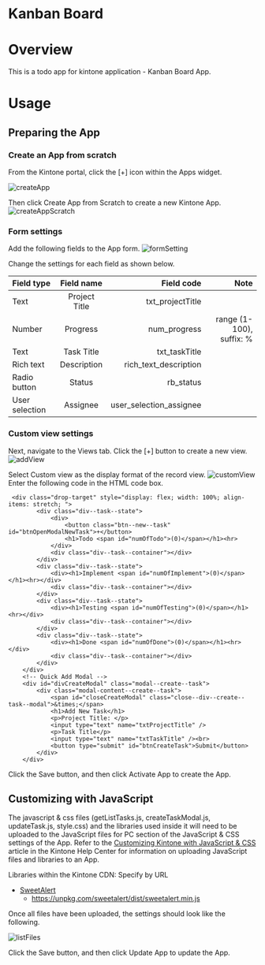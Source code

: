 # Kanban Board


# Overview
This is a todo app for kintone application - Kanban Board App.

# Usage

## Preparing the App
### Create an App from scratch

From the Kintone portal, click the [+] icon within the Apps widget.

![createApp](./screenshot/createApp.png)

Then click Create App from Scratch to create a new Kintone App.
![createAppScratch](./screenshot/createAppScratch.png)


### Form settings
Add the following fields to the App form.
![formSetting](./screenshot/formSetting.png)

Change the settings for each field as shown below.

| Field type      |     Field name      |    Field code     |Note|
| :---        |    :----:   |          ---: |  ---: |
| Text      | Project Title       | txt_projectTitle   |
| Number   | Progress        | num_progress      | range (1-100), suffix: %
|Text | Task Title | txt_taskTitle|
|Rich text| Description | rich_text_description|
|Radio button| Status| rb_status|
|User selection|Assignee | user_selection_assignee 

### Custom view settings

Next, navigate to the Views tab. Click the [+] button to create a new view.
![addView](./screenshot/addView.png)

Select Custom view as the display format of the record view.
![customView](./screenshot/customView.png)
Enter the following code in the HTML code box.

```
 <div class="drop-target" style="display: flex; width: 100%; align-items: stretch; ">
        <div class="div--task--state">
            <div>
                <button class="btn--new--task" id="btnOpenModalNewTask">+</button>
                <h1>Todo <span id="numOfTodo">(0)</span></h1><hr>
            </div>
            <div class="div--task--container"></div>
        </div>
        <div class="div--task--state">
            <div><h1>Implement <span id="numOfImplement">(0)</span></h1><hr></div>
            <div class="div--task--container"></div>
        </div>
        <div class="div--task--state">
            <div><h1>Testing <span id="numOfTesting">(0)</span></h1><hr></div>
            <div class="div--task--container"></div>
        </div>
        <div class="div--task--state">
            <div><h1>Done <span id="numOfDone">(0)</span></h1><hr></div>
            <div class="div--task--container"></div>
        </div>
    </div>
    <!-- Quick Add Modal -->
    <div id="divCreateModal" class="modal--create--task">
        <div class="modal-content--create--task">
            <span id="closeCreateModal" class="close--div--create--task--modal">&times;</span>
            <h1>Add New Task</h1>
            <p>Project Title: </p>
            <input type="text" name="txtProjectTitle" />
            <p>Task Title</p>
            <input type="text" name="txtTaskTitle" /><br>
            <button type="submit" id="btnCreateTask">Submit</button>
        </div>
    </div>
```

Click the Save button, and then click Activate App to create the App.


## Customizing with JavaScript

The javascript & css files (getListTasks.js, createTaskModal.js, updateTask.js, style.css) and the libraries used inside it will need to be uploaded to the JavaScript files for PC section of the JavaScript & CSS settings of the App. Refer to the [Customizing Kintone with JavaScript & CSS](https://get.kintone.help/hc/en-us/articles/115001237528-Customizing-Kintone-with-JavaScript-CSS#App) article in the Kintone Help Center for information on uploading JavaScript files and libraries to an App.

Libraries within the Kintone CDN: Specify by URL
- [SweetAlert](https://sweetalert.js.org/guides/)
	- https://unpkg.com/sweetalert/dist/sweetalert.min.js

Once all files have been uploaded, the settings should look like the following.
 
![listFiles](./screenshot/listFiles.png)

Click the Save button, and then click Update App to update the App.
